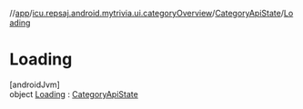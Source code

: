 //[app](../../../../index.md)/[icu.repsaj.android.mytrivia.ui.categoryOverview](../../index.md)/[CategoryApiState](../index.md)/[Loading](index.md)

# Loading

[androidJvm]\
object [Loading](index.md) : [CategoryApiState](../index.md)
